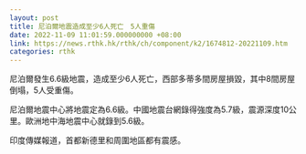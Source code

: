 ```yaml
---
layout: post
title: 尼泊爾地震造成至少6人死亡　5人重傷
date: 2022-11-09 11:01:59.000000000 +08:00
link: https://news.rthk.hk/rthk/ch/component/k2/1674812-20221109.htm
categories: rthk
---
```


尼泊爾發生6.6級地震，造成至少6人死亡，西部多蒂多間房屋損毀，其中8間房屋倒塌，5人受重傷。

尼泊爾地震中心將地震定為6.6級。中國地震台網錄得強度為5.7級，震源深度10公里。歐洲地中海地震中心就錄到5.6級。

印度傳媒報道，首都新德里和周圍地區都有震感。

